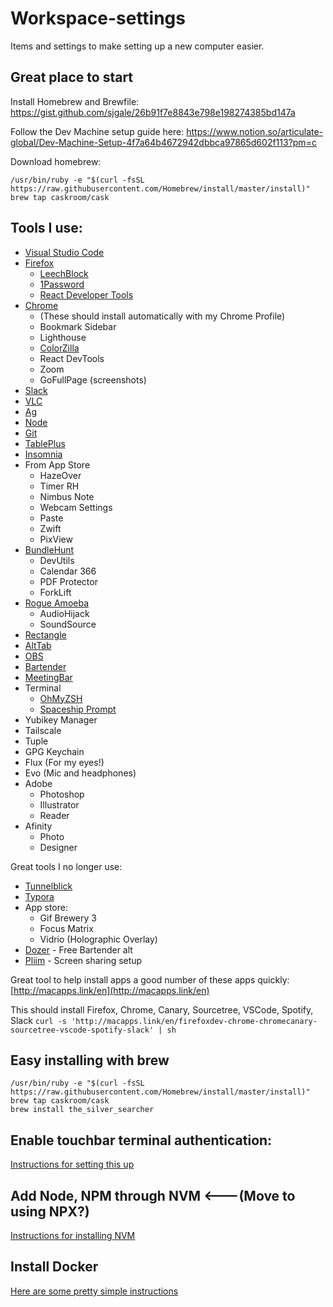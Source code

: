 # Workspace-settings

Items and settings to make setting up a new computer easier.

## Great place to start
Install Homebrew and Brewfile: https://gist.github.com/sjgale/26b91f7e8843e798e198274385bd147a

Follow the Dev Machine setup guide here:
https://www.notion.so/articulate-global/Dev-Machine-Setup-4f7a64b4672942dbbca97865d602f113?pm=c

Download homebrew:
```
/usr/bin/ruby -e "$(curl -fsSL https://raw.githubusercontent.com/Homebrew/install/master/install)"
brew tap caskroom/cask
```

## Tools I use:
- [Visual Studio Code](https://code.visualstudio.com/)
- [Firefox](https://www.mozilla.org/en-US/firefox/developer/)
  - [LeechBlock]()
  - [1Password]()
  - [React Developer Tools]()
- [Chrome](https://www.google.com/chrome/browser/desktop/index.html)
  - (These should install automatically with my Chrome Profile)
  - Bookmark Sidebar
  - Lighthouse
  - [ColorZilla](http://www.colorzilla.com/)
  - React DevTools
  - Zoom
  - GoFullPage (screenshots)
- [Slack](https://slack.com/downloads/osx)
- [VLC](https://www.videolan.org/vlc/index.html)
- [Ag](https://github.com/ggreer/the_silver_searcher)
- [Node](https://nodejs.org/en/)
- [Git](https://git-scm.com/book/en/v2/Getting-Started-Installing-Git)
- [TablePlus](https://tableplus.com/)
- [Insomnia](https://insomnia.rest/)
- From App Store
  - HazeOver
  - Timer RH
  - Nimbus Note
  - Webcam Settings
  - Paste
  - Zwift
  - PixView
- [BundleHunt](BundleHunt.com)
  - DevUtils
  - Calendar 366
  - PDF Protector
  - ForkLift
- [Rogue Amoeba](https://rogueamoeba.com/)
  - AudioHijack
  - SoundSource
- [Rectangle](https://rectangleapp.com/)
- [AltTab](https://alt-tab-macos.netlify.app/)
- [OBS](https://obsproject.com/)
- [Bartender](https://www.macbartender.com/Bartender4/)
- [MeetingBar](https://meetingbar.onrender.com/)
- Terminal
  - [OhMyZSH](https://ohmyz.sh/)
  - [Spaceship Prompt](https://github.com/denysdovhan/spaceship-prompt)
- Yubikey Manager
- Tailscale
- Tuple
- GPG Keychain
- Flux (For my eyes!)
- Evo (Mic and headphones)
- Adobe
  - Photoshop
  - Illustrator
  - Reader
- Afinity
  - Photo
  - Designer

Great tools I no longer use:
- [Tunnelblick](https://tunnelblick.net/downloads.html)
- [Typora](https://typora.io/)
- App store:
  - Gif Brewery 3
  - Focus Matrix
  - Vidrio (Holographic Overlay)
- [Dozer](https://github.com/Mortennn/Dozer) - Free Bartender alt
- [Pliim](https://pliim.app/) - Screen sharing setup

Great tool to help install apps  a good number of these apps quickly: [http://macapps.link/en](http://macapps.link/en)

This should install Firefox, Chrome, Canary, Sourcetree, VSCode, Spotify, Slack
`curl -s 'http://macapps.link/en/firefoxdev-chrome-chromecanary-sourcetree-vscode-spotify-slack' | sh`

## Easy installing with brew
```
/usr/bin/ruby -e "$(curl -fsSL https://raw.githubusercontent.com/Homebrew/install/master/install)"
brew tap caskroom/cask
brew install the_silver_searcher
```
## Enable touchbar terminal authentication:
[Instructions for setting this up](http://osxdaily.com/2017/11/22/use-touch-id-sudo-mac/)

## Add Node, NPM through NVM <---(Move to using NPX?)
[Instructions for installing NVM](https://github.com/nvm-sh/nvm)

## Install Docker
[Here are some pretty simple instructions](https://runnable.com/docker/install-docker-on-macos)

